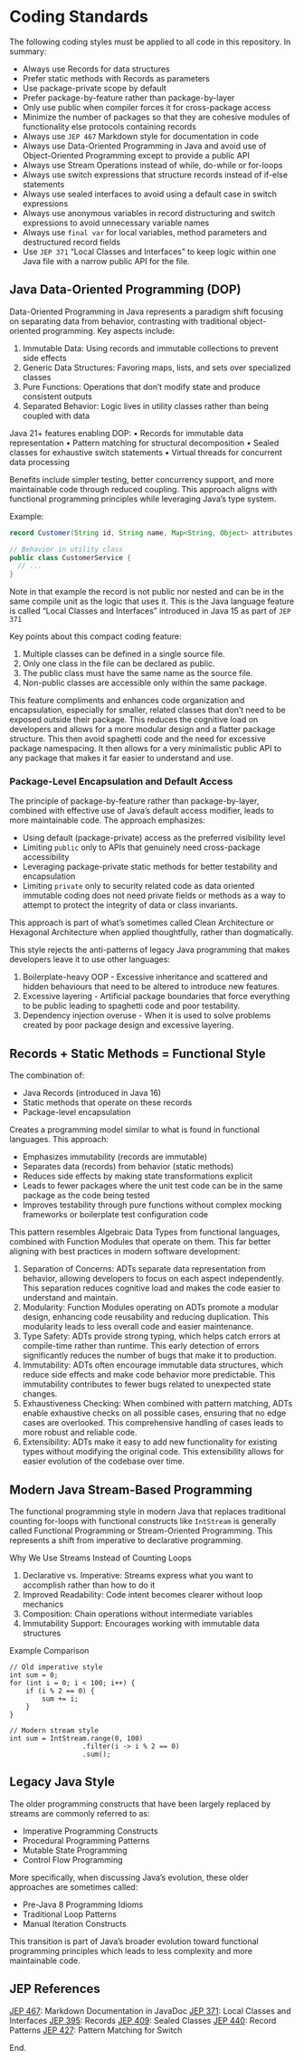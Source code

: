 # Coding Standards #

The following coding styles must be applied to all code in this repository. In summary:

- Always use Records for data structures
- Prefer static methods with Records as parameters
- Use package-private scope by default
- Prefer package-by-feature rather than package-by-layer
- Only use public when compiler forces it for cross-package access
- Minimize the number of packages so that they are cohesive modules of functionality else protocols containing records 
- Always use `JEP 467` Markdown style for documentation in code
- Always use Data-Oriented Programming in Java and avoid use of Object-Oriented Programming except to provide a public API
- Always use Stream Operations instead of while, do-while or for-loops
- Always use switch expressions that structure records instead of if-else statements
- Always use sealed interfaces to avoid using a default case in switch expressions
- Always use anonymous variables in record distructuring and switch expressions to avoid unnecessary variable names
- Always use `final var` for local variables, method parameters and destructured record fields
- Use `JEP 371` “Local Classes and Interfaces” to keep logic within one Java file with a narrow public API for the file.

## Java Data-Oriented Programming (DOP)

Data-Oriented Programming in Java represents a paradigm shift focusing on separating data from behavior, contrasting with traditional object-oriented programming. Key aspects include:

1.	Immutable Data: Using records and immutable collections to prevent side effects
2.	Generic Data Structures: Favoring maps, lists, and sets over specialized classes
3.	Pure Functions: Operations that don’t modify state and produce consistent outputs
4.	Separated Behavior: Logic lives in utility classes rather than being coupled with data

Java 21+ features enabling DOP:
•	Records for immutable data representation
•	Pattern matching for structural decomposition
•	Sealed classes for exhaustive switch statements
•	Virtual threads for concurrent data processing

Benefits include simpler testing, better concurrency support, and more maintainable code through reduced coupling. This approach aligns with functional programming principles while leveraging Java’s type system.

Example:

```java
record Customer(String id, String name, Map<String, Object> attributes) {}

// Behavior in utility class
public class CustomerService {
  // ...
}
```

Note in that example the record is not public nor nested and can be in the same compile unit as the logic that uses it. 
This is the Java language feature is called  “Local Classes and Interfaces” introduced in Java 15 as part of `JEP 371`

Key points about this compact coding feature:

1. Multiple classes can be defined in a single source file. 
2. Only one class in the file can be declared as public. 
3. The public class must have the same name as the source file. 
4. Non-public classes are accessible only within the same package.

This feature compliments and enhances code organization and encapsulation, especially for smaller, related classes that don’t need to be exposed outside their package. This reduces the cognitive load on developers and allows for a more modular design and 
a flatter package structure. This then avoid spaghetti code and the need for excessive package namespacing. It then allows
for a very minimalistic public API to any package that makes it far easier to understand and use.

### Package-Level Encapsulation and Default Access

The principle of package-by-feature rather than package-by-layer, combined with effective use of Java’s default access modifier, leads to more maintainable code. The approach emphasizes:

* Using default (package-private) access as the preferred visibility level
* Limiting `public` only to APIs that genuinely need cross-package accessibility
* Leveraging package-private static methods for better testability and encapsulation
* Limiting `private` only to security related code as data oriented immutable coding does not need private fields or methods as a way to attempt to protect the integrity of data or class invariants.

This approach is part of what’s sometimes called Clean Architecture or Hexagonal Architecture when applied thoughtfully, rather than dogmatically.

This style rejects the anti-patterns of legacy Java programming that makes developers leave it to use other languages:

1. Boilerplate-heavy OOP - Excessive inheritance and scattered and hidden behaviours that need to be altered to introduce new features. 
2. Excessive layering - Artificial package boundaries that force everything to be public leading to spaghetti code and poor testability.
3. Dependency injection overuse - When it is used to solve problems created by poor package design and excessive layering.

## Records + Static Methods = Functional Style

The combination of:

* Java Records (introduced in Java 16)
* Static methods that operate on these records
* Package-level encapsulation

Creates a programming model similar to what is found in functional languages. This approach:

* Emphasizes immutability (records are immutable)
* Separates data (records) from behavior (static methods)
* Reduces side effects by making state transformations explicit
* Leads to fewer packages where the unit test code can be in the same package as the code being tested
* Improves testability through pure functions without complex mocking frameworks or boilerplate test configuration code

This pattern resembles Algebraic Data Types from functional languages, combined with Function Modules that operate on them. 
This far better aligning with best practices in modern software development:

1.	Separation of Concerns: ADTs separate data representation from behavior, allowing developers to focus on each aspect independently. This separation reduces cognitive load and makes the code easier to understand and maintain.
2.	Modularity: Function Modules operating on ADTs promote a modular design, enhancing code reusability and reducing duplication. This modularity leads to less overall code and easier maintenance.
3. Type Safety: ADTs provide strong typing, which helps catch errors at compile-time rather than runtime. This early detection of errors significantly reduces the number of bugs that make it to production.
4. Immutability: ADTs often encourage immutable data structures, which reduce side effects and make code behavior more predictable. This immutability contributes to fewer bugs related to unexpected state changes.
5. Exhaustiveness Checking: When combined with pattern matching, ADTs enable exhaustive checks on all possible cases, ensuring that no edge cases are overlooked. This comprehensive handling of cases leads to more robust and reliable code.
6. Extensibility: ADTs make it easy to add new functionality for existing types without modifying the original code. This extensibility allows for easier evolution of the codebase over time.

## Modern Java Stream-Based Programming

The functional programming style in modern Java that replaces traditional counting for-loops with functional constructs like `IntStream` is generally called Functional Programming or Stream-Oriented Programming. This represents a shift from imperative to declarative programming.

Why We Use Streams Instead of Counting Loops

1.	Declarative vs. Imperative: Streams express what you want to accomplish rather than how to do it
2.	Improved Readability: Code intent becomes clearer without loop mechanics
3.  Composition: Chain operations without intermediate variables
4.  Immutability Support: Encourages working with immutable data structures

Example Comparison

```
// Old imperative style
int sum = 0;
for (int i = 0; i < 100; i++) {
    if (i % 2 == 0) {
        sum += i;
    }
}

// Modern stream style
int sum = IntStream.range(0, 100)
                  .filter(i -> i % 2 == 0)
                  .sum();
```

## Legacy Java Style

The older programming constructs that have been largely replaced by streams are commonly referred to as:

* Imperative Programming Constructs
* Procedural Programming Patterns
* Mutable State Programming
* Control Flow Programming

More specifically, when discussing Java’s evolution, these older approaches are sometimes called:

* Pre-Java 8 Programming Idioms
* Traditional Loop Patterns
* Manual Iteration Constructs

This transition is part of Java’s broader evolution toward functional programming principles which leads to less 
complexity and more maintainable code.

## JEP References

[JEP 467](https://openjdk.org/jeps/467): Markdown Documentation in JavaDoc
[JEP 371](https://openjdk.org/jeps/371): Local Classes and Interfaces
[JEP 395](https://openjdk.org/jeps/395): Records
[JEP 409](https://openjdk.org/jeps/409): Sealed Classes
[JEP 440](https://openjdk.org/jeps/440): Record Patterns
[JEP 427](https://openjdk.org/jeps/427): Pattern Matching for Switch

End. 
